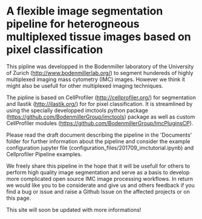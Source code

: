# A flexible  image segmentation pipeline for heterogneous multiplexed tissue images based on pixel classification

This pipline was developped in the Bodenmiller laboratory of the University of Zurich (http://www.bodenmillerlab.org/) to segment hundereds of highly multiplexed
imaging mass cytometry (IMC) images. However we think it might also be usefull for other multiplexed imaging techniques.

The pipline is based on CellProfiler (http://cellprofiler.org/) for segmentation and Ilastik (http://ilastik.org/) for
for pixel classification. It is streamlined by using the specially developped imctools python package (https://github.com/BodenmillerGroup/imctools) 
package as well as custom CellProfiler modules (https://github.com/BodenmillerGroup/ImcPluginsCP).

Please read the draft document describing the pipeline in the 'Documents' folder for further information about the pipeline and consider the example configuration jupyter file (configuration_files/201709_imctutorial.ipynb) and Cellprofiler Pipeline examples.

We freely share this pipeline in the hope that it will be usefull for others to perform high quality image segmentation and serve as a basis to develop more complicated
open source IMC image processing workflows. In return we would like you to be considerate and give us and others feedback if you find a bug or issue  and raise a Github Issue on the affected projects or on this page.

This site will soon be updated with more informations!
